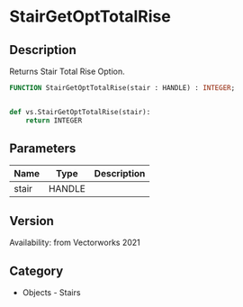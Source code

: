 # StairGetOptTotalRise

## Description
Returns Stair Total Rise Option.

```pascal
FUNCTION StairGetOptTotalRise(stair : HANDLE) : INTEGER;
```

```python

def vs.StairGetOptTotalRise(stair):
    return INTEGER
```

## Parameters
|Name|Type|Description|
|---|---|---|
|stair|HANDLE||

## Version
Availability: from Vectorworks 2021
## Category
* Objects - Stairs

